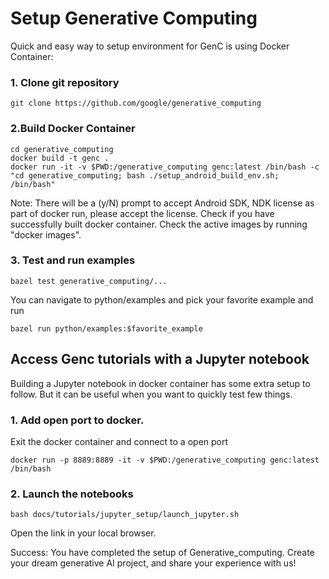 # Setup Generative Computing

Quick and easy way to setup environment for GenC is using Docker Container:

### 1. Clone git repository

```
git clone https://github.com/google/generative_computing
```

### 2.Build Docker Container

```
cd generative_computing
docker build -t genc .
docker run -it -v $PWD:/generative_computing genc:latest /bin/bash -c "cd generative_computing; bash ./setup_android_build_env.sh; /bin/bash"
```

Note: There will be a (y/N) prompt to accept Android SDK, NDK license as part
of docker run, please accept the license. Check if you have successfully built
docker container. Check the active images by running "docker images".

### 3. Test and run examples

```
bazel test generative_computing/...
```

You can navigate to python/examples and pick your favorite example and run

```
bazel run python/examples:$favorite_example
```

## Access Genc tutorials with a Jupyter notebook

Building a Jupyter notebook in docker container has some extra setup to follow.
But it can be useful when you want to quickly test few things.

### 1. Add open port to docker.

Exit the docker container and connect to a open port

```
docker run -p 8889:8889 -it -v $PWD:/generative_computing genc:latest /bin/bash
```

### 2. Launch the notebooks

```
bash docs/tutorials/jupyter_setup/launch_jupyter.sh
```

Open the link in your local browser.

Success: You have completed the setup of Generative_computing.
Create your dream generative AI project, and share your experience with us!

